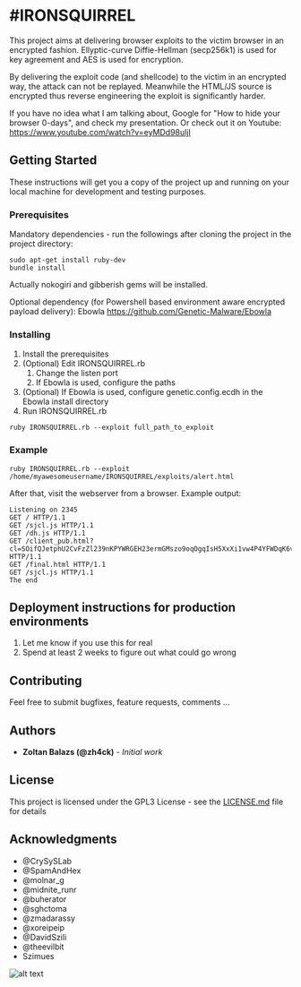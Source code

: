 # #IRONSQUIRREL

This project aims at delivering browser exploits to the victim browser in an encrypted fashion. Ellyptic-curve Diffie-Hellman (secp256k1) is used for key agreement and AES is used for encryption.

By delivering the exploit code (and shellcode) to the victim in an encrypted way, the attack can not be replayed. Meanwhile the HTML/JS source is encrypted thus reverse engineering the exploit is significantly harder.   

If you have no idea what I am talking about, Google for "How to hide your browser 0-days", and check my presentation. Or check out it on Youtube: https://www.youtube.com/watch?v=eyMDd98uljI 

## Getting Started

These instructions will get you a copy of the project up and running on your local machine for development and testing purposes.

### Prerequisites

Mandatory dependencies - run the followings after cloning the project in the project directory:
```
sudo apt-get install ruby-dev
bundle install
```
Actually nokogiri and gibberish gems will be installed.

Optional dependency (for Powershell based environment aware encrypted payload delivery): Ebowla
https://github.com/Genetic-Malware/Ebowla

### Installing

1. Install the prerequisites
2. (Optional) Edit IRONSQUIRREL.rb 
   1. Change the listen port
   2. If Ebowla is used, configure the paths
3. (Optional) If Ebowla is used, configure genetic.config.ecdh in the Ebowla install directory
4. Run IRONSQUIRREL.rb

```
ruby IRONSQUIRREL.rb --exploit full_path_to_exploit
```
### Example
```
ruby IRONSQUIRREL.rb --exploit /home/myawesomeusername/IRONSQUIRREL/exploits/alert.html
```
After that, visit the webserver from a browser. 
Example output: 
```
Listening on 2345
GET / HTTP/1.1
GET /sjcl.js HTTP/1.1
GET /dh.js HTTP/1.1
GET /client_pub.html?cl=SOifQJetphU2CvFzZl239nKPYWRGEH23ermGMszo9oqOgqIsH5XxXi1vw4P4YFWDqK6v4o4jIpAVSNZD1x5NTw%3D%3D HTTP/1.1
GET /final.html HTTP/1.1
GET /sjcl.js HTTP/1.1
The end
```

## Deployment instructions for production environments
1. Let me know if you use this for real
2. Spend at least 2 weeks to figure out what could go wrong 

## Contributing

Feel free to submit bugfixes, feature requests, comments ...

## Authors

* **Zoltan Balazs (@zh4ck)** - *Initial work* 

## License

This project is licensed under the GPL3 License - see the [LICENSE.md](LICENSE.md) file for details

## Acknowledgments

* @CrySySLab
* @SpamAndHex
* @molnar_g
* @midnite_runr
* @buherator
* @sghctoma
* @zmadarassy
* @xoreipeip
* @DavidSzili
* @theevilbit
* Szimues

![alt text][logo]

[logo]: https://raw.githubusercontent.com/MRGEffitas/Ironsquirrel/master/IRONSQUIRREL.jpg "IRONSQUIRREL"

